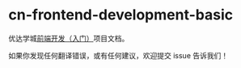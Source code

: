 # cn-frontend-development-basic

优达学城[前端开发（入门）](https://cn.udacity.com/course/front-end-web-developer-nanodegree--nd001-cn-basic)项目文档。

如果你发现任何翻译错误，或有任何建议，欢迎提交 issue 告诉我们！
